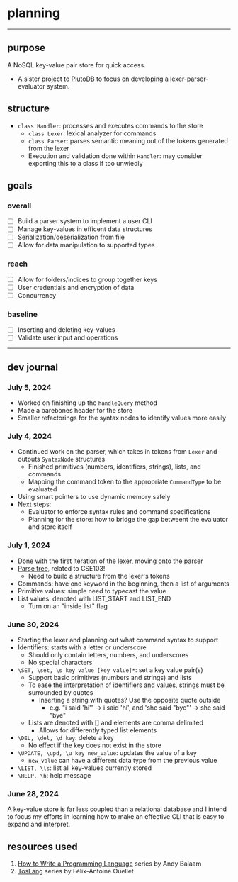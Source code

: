 # planning

---

## purpose

A NoSQL key-value pair store for quick access.
* A sister project to [PlutoDB](https://github.com/sneha-afk/PlutoDB) to focus on developing a lexer-parser-evaluator system.

## structure

* `class Handler`: processes and executes commands to the store
    * `class Lexer`: lexical analyzer for commands
    * `class Parser`: parses semantic meaning out of the tokens generated from the lexer
    * Execution and validation done within `Handler`: may consider exporting this to a class if too unwiedly

## goals

### overall
- [ ] Build a parser system to implement a user CLI
- [ ] Manage key-values in efficent data structures
- [ ] Serialization/deserialization from file
- [ ] Allow for data manipulation to supported types

### reach
- [ ] Allow for folders/indices to group together keys
- [ ] User credentials and encryption of data
- [ ] Concurrency

### baseline
- [ ] Inserting and deleting key-values
- [ ] Validate user input and operations

---
## dev journal

### July 5, 2024

* Worked on finishing up the `handleQuery` method
* Made a barebones header for the store
* Smaller refactorings for the syntax nodes to identify values more easily

### July 4, 2024

* Continued work on the parser, which takes in tokens from `Lexer` and outputs `SyntaxNode` structures
    * Finished primitives (numbers, identifiers, strings), lists, and commands
    * Mapping the command token to the appropriate `CommandType` to be evaluated
* Using smart pointers to use dynamic memory safely
* Next steps:
    * Evaluator to enforce syntax rules and command specifications
    * Planning for the store: how to bridge the gap betweent the evaluator and store itself

### July 1, 2024

* Done with the first iteration of the lexer, moving onto the parser
* [Parse tree](https://en.wikipedia.org/wiki/Parse_tree), related to CSE103!
    * Need to build a structure from the lexer's tokens
* Commands: have one keyword in the beginning, then a list of arguments
* Primitive values: simple need to typecast the value
* List values: denoted with LIST_START and LIST_END
    * Turn on an "inside list" flag

### June 30, 2024

* Starting the lexer and planning out what command syntax to support
* Identifiers: starts with a letter or underscore
    * Should only contain letters, numbers, and underscores
    * No special characters
* `\SET, \set, \s key value [key value]*`: set a key value pair(s)
    * Support basic primitives (numbers and strings) and lists
    * To ease the interpretation of identifiers and values, strings must be surrounded by quotes
        * Inserting a string with quotes? Use the opposite quote outside
            * e.g. "i said 'hi'" -> i said 'hi', and 'she said "bye"' -> she said "bye"
    * Lists are denoted with [] and elements are comma delimited
        * Allows for differently typed list elements
* `\DEL, \del, \d key`: delete a key
    * No effect if the key does not exist in the store
* `\UPDATE, \upd, \u key new_value`: updates the value of a key
    * `new_value` can have a different data type from the previous value
* `\LIST, \ls`: list all key-values currently stored
* `\HELP, \h`: help message

### June 28, 2024

A key-value store is far less coupled than a relational database and I intend to focus my efforts in learning how to make an effective CLI that is easy to expand and interpret.

## resources used

1. [How to Write a Programming Language](https://accu.org/journals/overload/26/145/balaam_2510/) series by Andy Balaam
2. [TosLang](https://faouellet.github.io/categories/toslang/) series by Félix-Antoine Ouellet
